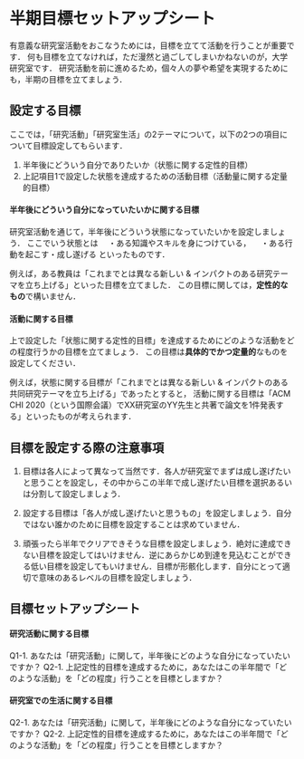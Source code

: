 # 半期目標セットアップシート

有意義な研究室活動をおこなうためには，目標を立てて活動を行うことが重要です．
何も目標を立てなければ，ただ漫然と過ごしてしまいかねないのが，大学研究室です．
研究活動を前に進めるため，個々人の夢や希望を実現するためにも，半期の目標を立てましょう．

## 設定する目標
ここでは，「研究活動」「研究室生活」の2テーマについて，以下の2つの項目について目標設定してもらいます．

1. 半年後にどういう自分でありたいか（状態に関する定性的目標）
2. 上記項目1で設定した状態を達成するための活動目標（活動量に関する定量的目標）


#### 半年後にどういう自分になっていたいかに関する目標
研究室活動を通じて，半年後にどういう状態になっていたいかを設定しましょう．
ここでいう状態とは
　・ある知識やスキルを身につけている，
　・ある行動を起こす・成し遂げる
といったものです．

例えば，ある教員は「これまでとは異なる新しい & インパクトのある研究テーマを立ち上げる」といった目標を立てました．
この目標に関しては，**定性的なもの**で構いません．


#### 活動に関する目標
上で設定した「状態に関する定性的目標」を達成するためにどのような活動をどの程度行うかの目標を立てましょう．
この目標は**具体的でかつ定量的**なものを設定してください．

例えば，状態に関する目標が「これまでとは異なる新しい & インパクトのある共同研究テーマを立ち上げる」であったとすると，
活動に関する目標は「ACM CHI 2020（という国際会議）でXX研究室のYY先生と共著で論文を1件発表する」といったものが考えられます．


## 目標を設定する際の注意事項
1. 目標は各人によって異なって当然です．各人が研究室でまずは成し遂げたいと思うことを設定し，その中からこの半年で成し遂げたい目標を選択あるいは分割して設定しましょう．

2. 設定する目標は「各人が成し遂げたいと思うもの」を設定しましょう．自分ではない誰かのために目標を設定することは求めていません．

3. 頑張ったら半年でクリアできそうな目標を設定しましょう．絶対に達成できない目標を設定してはいけません．逆にあらかじめ到達を見込むことができる低い目標を設定してもいけません．目標が形骸化します．自分にとって適切で意味のあるレベルの目標を設定しましょう．


## 目標セットアップシート
#### 研究活動に関する目標
Q1-1. あなたは「研究活動」に関して，半年後にどのような自分になっていたいですか？
Q2-1. 上記定性的目標を達成するために，あなたはこの半年間で「どのような活動」を「どの程度」行うことを目標としますか？

#### 研究室での生活に関する目標
Q2-1. あなたは「研究活動」に関して，半年後にどのような自分になっていたいですか？
Q2-2. 上記定性的目標を達成するために，あなたはこの半年間で「どのような活動」を「どの程度」行うことを目標としますか？
